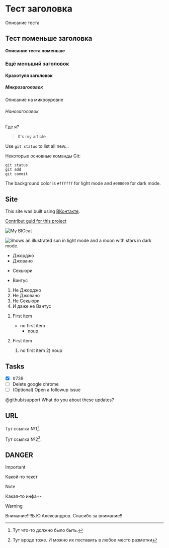 # Тест заголовка
Описание теста
## Тест поменьше заголовка
**Описание теста поменьше**
### Ещё меньший заголовок
#### Крахотуля заголовок
##### Микрозаголовок
Описание на микроуровне
###### Нанозаголовок
Где я?

>It's my article

Use `git status` to list all new...

Некоторые основные команды Git:

```
git status
git add 
git commit
```

The background color is `#ffffff` for light mode and `#000000` for dark mode.

## Site
This site was built using [ВКонтакте](https://vk.com/feed).

[Contribut guid for this project](pages/CONTRIBUT.md)

![My BIGcat](https://myoctocat.com/assets/images/base-octocat.svg)

<picture>
    <source media="(prefers-color-scheme: dark)" srcset="https://user-images.githubusercontent.com/25423296/163456776-7f95b81a-f1ed-45f7-b7ab-8fa810d529fa.png">
    <source media="(prefers-color-scheme: light)" srcset="https://user-images.githubusercontent.com/25423296/163456779-a8556205-d0a5-45e2-ac17-42d089e3c3f8.png">
    <img alt="Shows an illustrated sun in light mode and a moon with stars in dark mode." src="https://user-images.githubusercontent.com/25423296/163456779-a8556205-d0a5-45e2-ac17-42d089e3c3f8.png">
</picture>

+ Джорджо
+ Джовано
- Секьюри
* Вантус

1. Не Джорджо
2. Не Джовано
3. Не Секьюри
4. И даже не Вантус

1) First item
    - no first item
        - noup

3) First item
    1) no first item
        2) noup

## Tasks
- [x] #739
- [ ] Delete google chrome
- [ ] \(Optional) Open a followup issue

@github/support What do you about these updates?

## URL
Тут ссылка №1[^1].

Тут ссылка №2[^2].

[^1]: Тут что-то должно было быть.
[^2]: Тут вроде тоже. И можно их поставить в любое место разметки


## DANGER
>[!IMPORTANT]
>Какой-то текст

>[!NOTE]
>Какая-то инфа+-

>[!WARNING]
>Внимание!!!!Б.Ю.Александров. Спасибо за внимание!!


